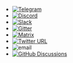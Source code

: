 - [![Telegram](https://img.shields.io/badge/chat-%20on%20Telegram-blue.svg)](https://telegram.me/x64dbg)
- [![Discord](https://img.shields.io/badge/chat-on%20Discord-green.svg)](https://discord.x64dbg.com)
- [![Slack](https://img.shields.io/badge/chat-on%20Slack-red.svg)](https://x64dbg-slack.herokuapp.com)
- [![Gitter](https://img.shields.io/badge/chat-on%20Gitter-lightseagreen.svg)](https://gitter.im/x64dbg/x64dbg)
- [![Matrix](https://img.shields.io/badge/chat-on%20Matrix-yellowgreen.svg)](https://riot.im/app/#/room/#x64dbg:matrix.org)
- [![Twitter URL](https://img.shields.io/badge/tweet-%40x64dbg-1DA1F2)](https://twitter.com/x64dbg)
- ![email](https://img.shields.io/badge/e--mail-contact%40x64dbg.com-blueviolet)
- [![GitHub Discussions](https://img.shields.io/github/discussions/x64dbg/x64dbg)](https://github.com/x64dbg/x64dbg/discussions)